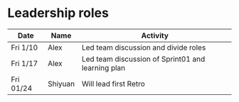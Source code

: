 # Leadership roles

| Date      | Name              | Activity                                               |
|-----------|-------------------|--------------------------------------------------------|
| Fri 1/10 |  Alex     | Led team discussion and divide roles                     | 
| Fri 1/17 |  Alex    | Led team discussion of Sprint01 and learning plan      | 
| Fri 01/24 | Shiyuan     | Will lead first Retro                                  | 
